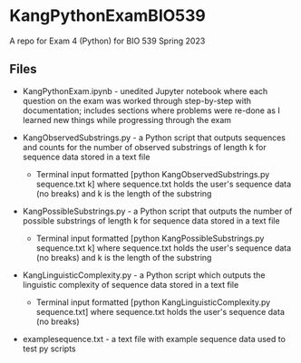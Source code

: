 # KangPythonExamBIO539
A repo for Exam 4 (Python) for BIO 539 Spring 2023

## Files 

 - KangPythonExam.ipynb - unedited Jupyter notebook where each question on the exam was worked through step-by-step with documentation; includes sections where problems were re-done as I learned new things while progressing through the exam 

 - KangObservedSubstrings.py - a Python script that outputs sequences and counts for the number of observed substrings of length k for sequence data stored in a text file 
 
    -  Terminal input formatted [python KangObservedSubstrings.py sequence.txt k] where sequence.txt holds the user's sequence data (no breaks) and k is the length of the substring

 - KangPossibleSubstrings.py - a Python script that outputs the number of possible substrings of length k for sequence data stored in a text file

    - Terminal input formatted [python KangPossibleSubstrings.py sequence.txt k] where sequence.txt holds the user's sequence data (no breaks) and k is the length of the substring

- KangLinguisticComplexity.py - a Python script which outputs the linguistic complexity of sequence data stored in a text file 
    
    - Terminal input formatted [python KangLinguisticComplexity.py sequence.txt] where sequence.txt holds the user's sequence data (no breaks)

- examplesequence.txt - a text file with example sequence data used to test py scripts
